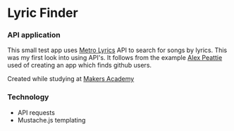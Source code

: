 Lyric Finder
========

### API application

This small test app uses [Metro Lyrics](http://www.metrolyrics.com) API to search for songs by lyrics. This was my first look into using API's. It follows from the example [Alex Peattie](https://github.com/alexpeattie) used of creating an app which finds github users.

Created while studying at [Makers Academy](http://www.makersacademy.com)

### Technology

* API requests
* Mustache.js templating
